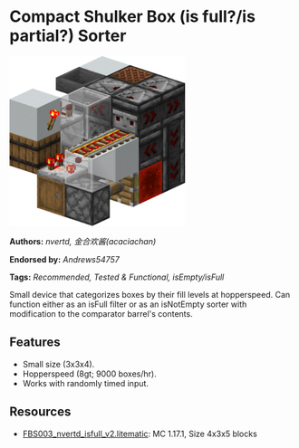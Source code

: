 # Compact Shulker Box (is full?/is partial?) Sorter
<img alt="area_render_29.png" src="images/area_render_29.png?raw=1" height="300px">

**Authors:** *nvertd, 金合欢酱(acaciachan)*

**Endorsed by:** *Andrews54757*

**Tags:** *Recommended, Tested & Functional, isEmpty/isFull*

Small device that categorizes boxes by their fill levels at hopperspeed. Can function either as an isFull filter or as an isNotEmpty sorter with modification to the comparator barrel's contents.

## Features
- Small size (3x3x4).
- Hopperspeed (8gt; 9000 boxes/hr).
- Works with randomly timed input.

## Resources
- [FBS003_nvertd_isfull_v2.litematic](attachments/FBS003_nvertd_isfull_v2.litematic): MC 1.17.1, Size 4x3x5 blocks
